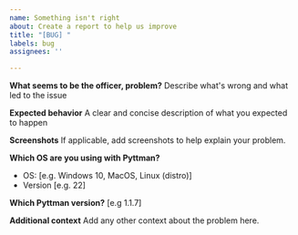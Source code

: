 ```yaml
---
name: Something isn't right
about: Create a report to help us improve
title: "[BUG] "
labels: bug
assignees: ''

---
```


**What seems to be the officer, problem?**
Describe what's wrong and what led to the issue

**Expected behavior**
A clear and concise description of what you expected to happen


**Screenshots**
If applicable, add screenshots to help explain your problem.

**Which OS are you using with Pyttman?**
 - OS: [e.g. Windows 10, MacOS, Linux (distro)]
 - Version [e.g. 22]

**Which Pyttman version?**
[e.g 1.1.7]

**Additional context**
Add any other context about the problem here.
